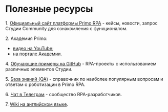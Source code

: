 # Полезные ресурсы

1\. [Официальный сайт платформы Primo RPA](http://primo-rpa.ru) - кейсы, новости, запрос Студии Community для ознакомления с функционалом.

2\. Академия Primo:
   * [видео на YouTube](https://www.youtube.com/channel/UCHc4loXmLSH1-l6PBGnz5ng);
   * [на портале Академии](https://rondem-s-academy.thinkific.com).

4\. [Обучающие примеры на GitHub](https://github.com/PrimoRPA/Learning) - RPA-проекты с использованием различных элементов Студии.

5\. [База знаний (QA)](https://qa.primo-rpa.ru/) - справочник по наиболее популярным вопросам и ответам о роботизации в Primo RPA. 

6\. [Чат в Телеграм](https://t.me/primorpa) - сообщество RPA-разработчиков.

7\. [Wiki на английском языке](https://rondem.gitbook.io/primo-rpa-eng).
